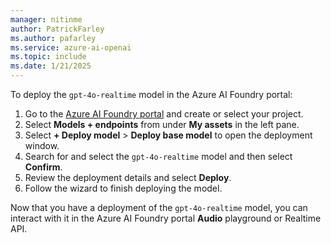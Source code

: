 ```yaml
---
manager: nitinme
author: PatrickFarley
ms.author: pafarley
ms.service: azure-ai-openai
ms.topic: include
ms.date: 1/21/2025
---
```


To deploy the `gpt-4o-realtime` model in the Azure AI Foundry portal:
1. Go to the [Azure AI Foundry portal](https://ai.azure.com/?cid=learnDocs) and create or select your project. 
1. Select **Models + endpoints** from under **My assets** in the left pane.
1. Select **+ Deploy model** > **Deploy base model** to open the deployment window. 
1. Search for and select the `gpt-4o-realtime` model and then select **Confirm**.
1. Review the deployment details and select **Deploy**.
1. Follow the wizard to finish deploying the model.

Now that you have a deployment of the `gpt-4o-realtime` model, you can interact with it in the Azure AI Foundry portal **Audio** playground or Realtime API.
